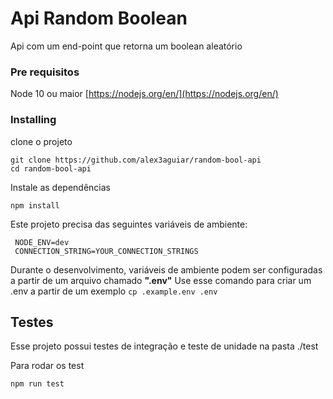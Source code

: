 # Api Random Boolean

Api com um end-point que retorna um boolean aleatório

### Pre requisitos

Node  10  ou maior [https://nodejs.org/en/](https://nodejs.org/en/)

### Installing

clone o projeto

    git clone https://github.com/alex3aguiar/random-bool-api
    cd random-bool-api
    
Instale as dependências

    npm install


Este projeto precisa das seguintes variáveis de ambiente:

     NODE_ENV=dev
     CONNECTION_STRING=YOUR_CONNECTION_STRINGS

Durante o desenvolvimento,  variáveis de ambiente podem ser configuradas a partir de um arquivo chamado **".env"**
Use esse comando para criar um .env a partir de um exemplo
`cp .example.env .env`


## Testes

Esse projeto possui testes de integração e teste de unidade na pasta ./test

Para rodar os test

    npm run test
